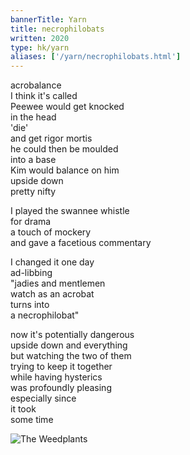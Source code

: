 ```yaml
---
bannerTitle: Yarn
title: necrophilobats
written: 2020
type: hk/yarn
aliases: ['/yarn/necrophilobats.html']
---
```


acrobalance  
I think it's called  
Peewee would get knocked  
in the head  
'die'  
and get rigor mortis  
he could then be moulded  
into a base  
Kim would balance on him  
upside down  
pretty nifty


I played the swannee whistle  
for drama  
a touch of mockery  
and gave a facetious commentary  


I changed it one day  
ad-libbing  
"jadies and mentlemen  
watch as an acrobat  
turns into  
a necrophilobat"


now it's potentially dangerous  
upside down and everything  
but watching the two of them  
trying to keep it together  
while having hysterics  
was profoundly pleasing  
especially since  
it took  
some time

![The Weedplants](/images/faves/weedplants.jpg "The Weedplants")


